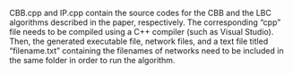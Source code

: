 CBB.cpp and IP.cpp contain the source codes for the CBB and the LBC algorithms described in the paper, respectively. The corresponding “cpp” file needs to be compiled using a C++ compiler (such as Visual Studio). Then, the generated executable file, network files, and a text file titled “filename.txt” containing the filenames of networks need to be included in the same folder in order to run the algorithm.

